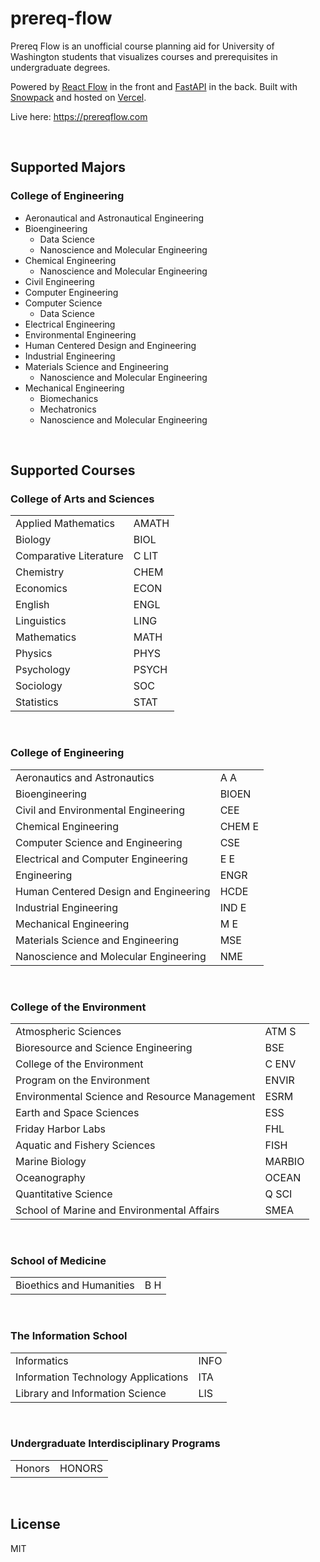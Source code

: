 # prereq-flow

Prereq Flow is an unofficial course planning aid for University of Washington students that visualizes courses and prerequisites in undergraduate degrees.

Powered by [React Flow](https://reactflow.dev/) in the front and [FastAPI](https://fastapi.tiangolo.com/) in the back. Built with [Snowpack](https://www.snowpack.dev/) and hosted on [Vercel](https://vercel.com/).

Live here: https://prereqflow.com

<br/>

## Supported Majors

### College of Engineering
* Aeronautical and Astronautical Engineering
* Bioengineering
    * Data Science
    * Nanoscience and Molecular Engineering
* Chemical Engineering
    * Nanoscience and Molecular Engineering
* Civil Engineering
* Computer Engineering
* Computer Science
    * Data Science
* Electrical Engineering
* Environmental Engineering
* Human Centered Design and Engineering
* Industrial Engineering
* Materials Science and Engineering
    * Nanoscience and Molecular Engineering
* Mechanical Engineering
    * Biomechanics
    * Mechatronics
    * Nanoscience and Molecular Engineering

<br/>

## Supported Courses

### College of Arts and Sciences
<table>
  <tr>
    <td>Applied Mathematics</td>
    <td>AMATH</td>
  </tr>
  <tr>
    <td>Biology</td>
    <td>BIOL</td>
  </tr>
  <tr>
    <td>Comparative Literature</td>
    <td>C LIT</td>
  </tr>
  <tr>
    <td>Chemistry</td>
    <td>CHEM</td>
  </tr>
  <tr>
    <td>Economics</td>
    <td>ECON</td>
  </tr>
  <tr>
    <td>English</td>
    <td>ENGL</td>
  </tr>
  <tr>
    <td>Linguistics</td>
    <td>LING</td>
  </tr>
  <tr>
    <td>Mathematics</td>
    <td>MATH</td>
  </tr>
  <tr>
    <td>Physics</td>
    <td>PHYS</td>
  </tr>
  <tr>
    <td>Psychology</td>
    <td>PSYCH</td>
  </tr>
  <tr>
    <td>Sociology</td>
    <td>SOC</td>
  </tr>
  <tr>
    <td>Statistics</td>
    <td>STAT</td>
  </tr>
</table>

<br/>

### College of Engineering
<table>
  <tr>
    <td>Aeronautics and Astronautics</td>
    <td>A A</td>
  </tr>
  <tr>
    <td>Bioengineering</td>
    <td>BIOEN</td>
  </tr>
  <tr>
    <td>Civil and Environmental Engineering</td>
    <td>CEE</td>
  </tr>
  <tr>
    <td>Chemical Engineering</td>
    <td>CHEM E</td>
  </tr>
  <tr>
    <td>Computer Science and Engineering</td>
    <td>CSE</td>
  </tr>
  <tr>
    <td>Electrical and Computer Engineering</td>
    <td>E E</td>
  </tr>
  <tr>
    <td>Engineering</td>
    <td>ENGR</td>
  </tr>
  <tr>
    <td>Human Centered Design and Engineering</td>
    <td>HCDE</td>
  </tr>
  <tr>
    <td>Industrial Engineering</td>
    <td>IND E</td>
  </tr>
  <tr>
    <td>Mechanical Engineering</td>
    <td>M E</td>
  </tr>
  <tr>
    <td>Materials Science and Engineering</td>
    <td>MSE</td>
  </tr>
  <tr>
    <td>Nanoscience and Molecular Engineering</td>
    <td>NME</td>
  </tr>
</table>

<br/>

### College of the Environment
<table>
  <tr>
    <td>Atmospheric Sciences</td>
    <td>ATM S</td>
  </tr>
  <tr>
    <td>Bioresource and Science Engineering</td>
    <td>BSE</td>
  </tr>
  <tr>
    <td>College of the Environment</td>
    <td>C ENV</td>
  </tr>
  <tr>
    <td>Program on the Environment</td>
    <td>ENVIR</td>
  </tr>
  <tr>
    <td>Environmental Science and Resource Management</td>
    <td>ESRM</td>
  </tr>
  <tr>
    <td>Earth and Space Sciences</td>
    <td>ESS</td>
  </tr>
  <tr>
    <td>Friday Harbor Labs</td>
    <td>FHL</td>
  </tr>
  <tr>
    <td>Aquatic and Fishery Sciences</td>
    <td>FISH</td>
  </tr>
  <tr>
    <td>Marine Biology</td>
    <td>MARBIO</td>
  </tr>
  <tr>
    <td>Oceanography</td>
    <td>OCEAN</td>
  </tr>
  <tr>
    <td>Quantitative Science</td>
    <td>Q SCI</td>
  </tr>
  <tr>
    <td>School of Marine and Environmental Affairs</td>
    <td>SMEA</td>
  </tr>
</table>

<br/>

### School of Medicine
<table>
  <tr>
    <td>Bioethics and Humanities</td>
    <td>B H</td>
  </tr>
</table>

<br/>

### The Information School
<table>
  <tr>
    <td>Informatics</td>
    <td>INFO</td>
  </tr>
  <tr>
    <td>Information Technology Applications</td>
    <td>ITA</td>
  </tr>
  <tr>
    <td>Library and Information Science</td>
    <td>LIS</td>
  </tr>
</table>

<br/>

### Undergraduate Interdisciplinary Programs
<table>
  <tr>
    <td>Honors</td>
    <td>HONORS</td>
  </tr>
</table>

<br/>

## License
MIT
